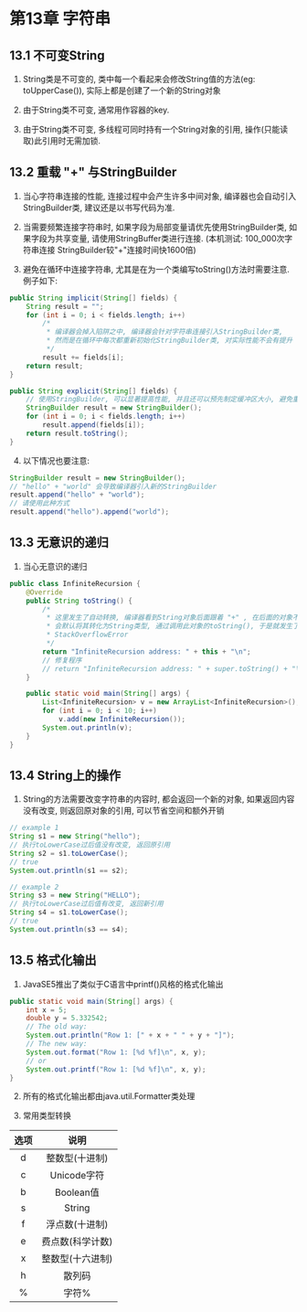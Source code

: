 # 第13章 字符串

## 13.1 不可变String

1. String类是不可变的, 类中每一个看起来会修改String值的方法(eg: toUpperCase()), 实际上都是创建了一个新的String对象

2. 由于String类不可变, 通常用作容器的key.

3. 由于String类不可变, 多线程可同时持有一个String对象的引用, 操作(只能读取)此引用时无需加锁.

## 13.2 重载 "+" 与StringBuilder

1. 当心字符串连接的性能, 连接过程中会产生许多中间对象, 编译器也会自动引入StringBuilder类, 建议还是以书写代码为准. 

2. 当需要频繁连接字符串时, 如果字段为局部变量请优先使用StringBuilder类, 如果字段为共享变量, 请使用StringBuffer类进行连接. (本机测试: 100_000次字符串连接 StringBuilder较"+"连接时间快1600倍)

3. 避免在循环中连接字符串, 尤其是在为一个类编写toString()方法时需要注意. 例子如下: 

``` java
public String implicit(String[] fields) {
	String result = "";
	for (int i = 0; i < fields.length; i++)
		/*
		 * 编译器会掉入陷阱之中, 编译器会针对字符串连接引入StringBuilder类,
		 * 然而是在循环中每次都重新初始化StringBuilder类, 对实际性能不会有提升
		 */
		result += fields[i];
	return result;
}

public String explicit(String[] fields) {
	// 使用StringBuilder, 可以显著提高性能, 并且还可以预先制定缓冲区大小, 避免重新分配缓冲区
	StringBuilder result = new StringBuilder();
	for (int i = 0; i < fields.length; i++)
		result.append(fields[i]);
	return result.toString();
}
```

4. 以下情况也要注意: 

``` java
StringBuilder result = new StringBuilder();
// "hello" + "world" 会导致编译器引入新的StringBuilder
result.append("hello" + "world");
// 请使用此种方式
result.append("hello").append("world");
```

## 13.3 无意识的递归

1. 当心无意识的递归

``` java
public class InfiniteRecursion {
    @Override
    public String toString() {
		/*
         * 这里发生了自动转换, 编译器看到String对象后面跟着 "+" , 在后面的对象不是String类型
         * 会默认将其转化为String类型, 通过调用此对象的toString(), 于是就发生了递归调用, 导致
         * StackOverflowError
         */
        return "InfiniteRecursion address: " + this + "\n";
		// 修复程序
		// return "InfiniteRecursion address: " + super.toString() + "\n";
    }

    public static void main(String[] args) {
        List<InfiniteRecursion> v = new ArrayList<InfiniteRecursion>();
        for (int i = 0; i < 10; i++)
            v.add(new InfiniteRecursion());
        System.out.println(v);
    }
}
```

## 13.4 String上的操作

1. String的方法需要改变字符串的内容时, 都会返回一个新的对象, 如果返回内容没有改变, 则返回原对象的引用, 可以节省空间和额外开销

``` java
// example 1
String s1 = new String("hello");
// 执行toLowerCase过后值没有改变, 返回原引用
String s2 = s1.toLowerCase();
// true
System.out.println(s1 == s2);

// example 2
String s3 = new String("HELLO");
// 执行toLowerCase过后值有改变, 返回新引用
String s4 = s1.toLowerCase();
// true
System.out.println(s3 == s4);
```

## 13.5 格式化输出

1. JavaSE5推出了类似于C语言中printf()风格的格式化输出

``` java
public static void main(String[] args) {
	int x = 5;
	double y = 5.332542;
	// The old way:
	System.out.println("Row 1: [" + x + " " + y + "]");
	// The new way:
	System.out.format("Row 1: [%d %f]\n", x, y);
	// or
	System.out.printf("Row 1: [%d %f]\n", x, y);
}
```

2. 所有的格式化输出都由java.util.Formatter类处理

3. 常用类型转换

 选项 | 说明
 :----: | :----:
d | 整数型(十进制)
c | Unicode字符
b | Boolean值
s | String
f | 浮点数(十进制)
e | 费点数(科学计数)
x | 整数型(十六进制)
h | 散列码
% | 字符%
